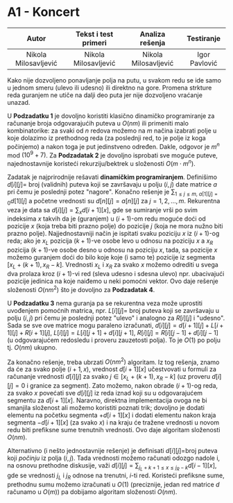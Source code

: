 # A1 - Koncert

| Autor | Tekst i test primeri | Analiza rеšenja | Testiranje |
|:-:|:-:|:-:|:-:|
| Nikola Milosavljević | Nikola Milosavljević | Nikola Milosavljević | Igor Pavlović |

Kako nije dozvoljeno ponavljanje polja na putu, u svakom redu se ide samo u jednom smeru (ulevo ili udesno) ili direktno na gore. Promena strkture reda guranjem ne utiče na dalji deo puta jer nije dozvoljeno vraćanje unazad.

U **Podzadatku 1** je dovoljno koristiti klasično dinamičko programiranje za računanje broja odgovarajućih puteva u $O(nm)$ ili primeniti malo kombinatorike: za svaki od $n$ redova možemo na $m$ načina izabrati polje u koje dolazimo iz prethodnog reda (za poslednji red, to je polje iz koga počinjemo) a nakon toga je put jedinstveno određen. Dakle, odgovor je $m^n$ mod $(10^9 + 7)$. Za **Podzadatak 2** je dovoljno isprobati sve moguće puteve, najednostavnije koristeći rekurziju/bektrek u složenosti $O(m\cdot m^n)$.

Zadatak je najprirodnije rešavati **dinamičkim programiranjem**. Definišimo $d[i][j] =$ broj (validnih) puteva koji se završavaju u polju $(i,j)$ date matrice $a$ pri čemu je poslednji potez "nagore". Konačno rešenje je $\sum_{1 \leq j \leq m, \  a[1][j]=0} d[1][j]$ a početne vrednosti su $d[n][j] = a[n][j]$ za $j=1,2,\ldots,m$. Rekurentna veza je data sa $d[i][j] =\sum_x d[i+1][x]$, gde se sumiranje vrši po svim indeksima $x$ takvih da je (guranjem) u $(i+1)$-om redu moguće doći od pozicije $x$ (koja treba biti prazno polje) do pozicije $j$ (koja ne mora nužno biti prazno polje). Najjednostavniji način je ispitati svaku poziciju $x$ iz $(i+1)$-og reda; ako je $x_L$ pozicija $(k+1)$-ve osobe levo  u odnosu na poziciju $x$ a $x_R$ pozicija $(k+1)$-ve osobe desno  u odnosu na poziciju $x$, tada, sa pozicije $x$ možemo guranjem doći do bilo koje koje (i samo te) pozicije iz segmenta $[x_L+(k+1), x_R-k]$. Vrednosti $x_L$ i $x_R$ za svako $x$ možemo odrediti u svega dva prolaza kroz $(i+1)$-vi red (sleva udesno i sdesna ulevo) npr. ubacivajući pozicije jedinica na koje naiđemo u neki pomoćni vektor. Ovo daje rešenje složenosti $O(nm^2)$ što je dovoljno za **Podzadatak 4**.

U **Podzadatku 3** nema guranja pa se rekurentna veza može uprostiti uvođenjem pomoćnih matrica, npr. $L[i][j]=$ broj puteva koji se završavaju u polju $(i,j)$ pri čemu je poslednji potez "ulevo" i analogno za $R[i][j]$ i "udesno". Sada se sve ove matrice mogu paraleno izračunati, $d[i][j] = d[i+1][j]+L[i+1][j]+R[i+1][j]$, $L[i][j] = L[i][j+1]+d[i][j+1]$, $R[i][j] = R[i][j-1]+d[i][j-1]$ (u odgovarajućem redosledu i proveru zauzetosti polja). To je $O(1)$ po polju tj. $O(nm)$ ukupno.

Za konačno rešenje, treba ubrzati $O(nm^2)$ algoritam. Iz tog rešenja, znamo da će za svako polje $(i+1,x)$, vrednost $d[i+1][x]$ učestvovati u formuli za računanje vrednosti $d[i][j]$ za svako $j\in[x_L+(k+1),x_R-k]$ (uz proveru $d[i][j]=0$ i granice za segment). Zato možemo, nakon obrade $(i+1)$-og reda, za svako $x$ povećati sve $d[i][j]$ iz reda iznad koji su u odgovarajućem segmentu za $d[i+1][x]$. Naravno, direktna implementacija ovoga ne bi smanjila složenost ali možemo koristiti poznati trik; dovoljno je dodati elementu na početku segmenta $+d[i+1][x]$ i dodati elementu nakon kraja segmenta $-d[i+1][x]$ (za svako $x$) i na kraju će tražene vrednosti u novom redu biti prefiksne sume trenutnih vrednosti. Ovo daje algoritam složenosti $O(nm)$.

Alternativno (i nešto jednostavnije rešenje) je definisati $d[i][j]=$broj puteva koji *počinju* iz polja $(i,j)$. Tada vrednosti možemo računati odozgo nadole i, na osnovu prethodne diskusije, važi $d[i][j] = \sum_{j_L + k + 1 \leq x \leq j_R - k} d[i-1][x]$, gde se vrednosti $j_L$ i $j_R$ odnose na trenutni, $i$-ti red. Koristeći prefiksne sume, prethodnu sumu možemo izračunati u $O(1)$ (preciznije, jedan red matrice $d$ računamo u $O(m)$) pa dobijamo algoritam složenosti $O(nm)$.





